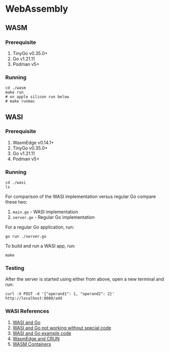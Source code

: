 # WebAssembly

## WASM

### Prerequisite

1. TinyGo v0.35.0+
2. Go v1.21.11
3. Podman v5+

### Running

```shell
cd ./wasm
make run
# on apple silicon run below
# make runmac
```

## WASI

### Prerequisite

1. WasmEdge v0.14.1+
2. TinyGo v0.35.0+
3. Go v1.21.11
4. Podman v5+

### Running

```shell
cd ./wasi
ls
```

For comparison of the WASI implementation versus regular Go compare these two:

1. `main.go` - WASI implementation
2. `server.go` - Regular Go implementation

For a regular Go application, run:

```shell
go run ./server.go
```

To build and run a WASI app, run:

```shell
make
```

### Testing

After the server is started using either from above,
open a new terminal and run:

```shell
curl -X POST -d '{"operand1": 1, "operand2": 2}' http://localhost:8080/add
```

### WASI References

1. [WASI and Go](https://go.dev/blog/wasi)
2. [WASI and Go not working without special code](https://github.com/dispatchrun/net/issues/37)
3. [WASI and Go example code](https://github.com/ldemailly/go-scratch/blob/main/tinyhttp/tinyhttp.go)
4. [WasmEdge and CRUN](https://wasmedge.org/docs/develop/deploy/intro#with-crun)
5. [WASM Containers](https://opensource.com/article/22/10/wasm-containers)
